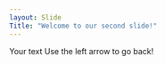 ```yaml
---
layout: Slide
Title: "Welcome to our second slide!"
---
```

Your text
Use the left arrow to go back!
